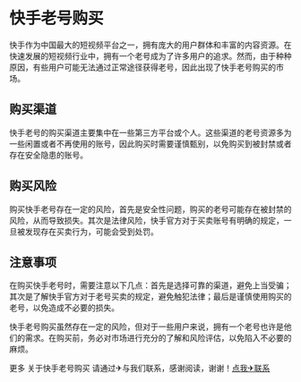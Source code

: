 # 快手老号购买

快手作为中国最大的短视频平台之一，拥有庞大的用户群体和丰富的内容资源。在快速发展的短视频行业中，拥有一个老号成为了许多用户的追求。然而，由于种种原因，有些用户可能无法通过正常途径获得老号，因此出现了快手老号购买的市场。

## 购买渠道

快手老号的购买渠道主要集中在一些第三方平台或个人。这些渠道的老号资源多为一些闲置或者不再使用的账号，因此购买时需要谨慎甄别，以免购买到被封禁或者存在安全隐患的账号。

## 购买风险

购买快手老号存在一定的风险，首先是安全性问题，购买的老号可能存在被封禁的风险，从而导致损失。其次是法律风险，快手官方对于买卖账号有明确的规定，一旦被发现存在买卖行为，可能会受到处罚。

## 注意事项

在购买快手老号时，需要注意以下几点：首先是选择可靠的渠道，避免上当受骗；其次是了解快手官方对于老号买卖的规定，避免触犯法律；最后是谨慎使用购买的老号，以免造成不必要的损失。

快手老号购买虽然存在一定的风险，但对于一些用户来说，拥有一个老号也许是他们的需求。在购买前，务必对市场进行充分的了解和风险评估，以免陷入不必要的麻烦。

更多 关于快手老号购买 请通过✈与我们联系，感谢阅读，谢谢！[点我✈联系](https://gg.k02.cc)